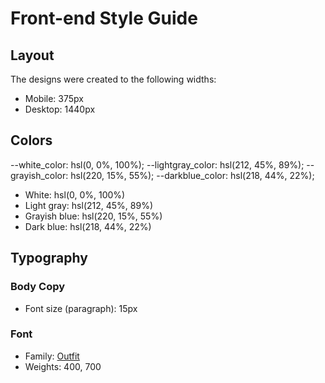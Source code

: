 # Front-end Style Guide

## Layout

The designs were created to the following widths:

- Mobile: 375px
- Desktop: 1440px

## Colors


--white_color: hsl(0, 0%, 100%);
--lightgray_color: hsl(212, 45%, 89%);
--grayish_color: hsl(220, 15%, 55%);
--darkblue_color: hsl(218, 44%, 22%);

- White: hsl(0, 0%, 100%)
- Light gray: hsl(212, 45%, 89%)
- Grayish blue: hsl(220, 15%, 55%)
- Dark blue: hsl(218, 44%, 22%)

## Typography

### Body Copy

- Font size (paragraph): 15px

### Font

- Family: [Outfit](https://fonts.google.com/specimen/Outfit
)
- Weights: 400, 700
